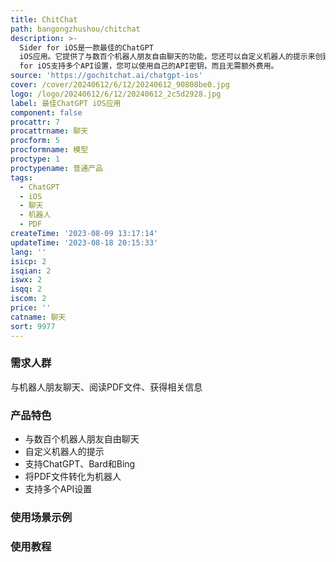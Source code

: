 ```yaml
---
title: ChitChat
path: bangongzhushou/chitchat
description: >-
  Sider for iOS是一款最佳的ChatGPT
  iOS应用。它提供了与数百个机器人朋友自由聊天的功能，您还可以自定义机器人的提示来创建最了解您的机器人朋友。除了ChatGPT，它还支持其他专业机器人，包括Bard和Bing，并持续更新。您还可以将PDF文件转化为机器人，帮助您更快更好地理解文本内容。Sider
  for iOS支持多个API设置，您可以使用自己的API密钥，而且无需额外费用。
source: 'https://gochitchat.ai/chatgpt-ios'
cover: /cover/20240612/6/12/20240612_90808be0.jpg
logo: /logo/20240612/6/12/20240612_2c5d2928.jpg
label: 最佳ChatGPT iOS应用
component: false
procattr: 7
procattrname: 聊天
procform: 5
procformname: 模型
proctype: 1
proctypename: 普通产品
tags:
  - ChatGPT
  - iOS
  - 聊天
  - 机器人
  - PDF
createTime: '2023-08-09 13:17:14'
updateTime: '2023-08-18 20:15:33'
lang: ''
isicp: 2
isqian: 2
iswx: 2
isqq: 2
iscom: 2
price: ''
catname: 聊天
sort: 9977
---
```




### 需求人群
与机器人朋友聊天、阅读PDF文件、获得相关信息

### 产品特色
- 与数百个机器人朋友自由聊天
- 自定义机器人的提示
- 支持ChatGPT、Bard和Bing
- 将PDF文件转化为机器人
- 支持多个API设置

### 使用场景示例


### 使用教程


  
